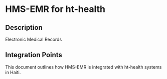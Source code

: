 # HMS-EMR for ht-health

## Description

Electronic Medical Records

## Integration Points

This document outlines how HMS-EMR is integrated with ht-health systems in Haiti.
